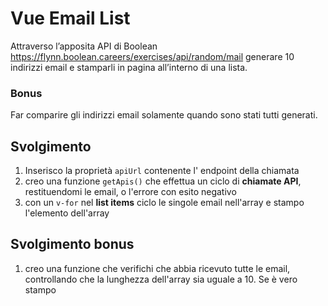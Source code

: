 # Vue Email List

Attraverso l’apposita API di Boolean
https://flynn.boolean.careers/exercises/api/random/mail
generare 10 indirizzi email e stamparli in pagina all’interno di una lista.

### Bonus

Far comparire gli indirizzi email solamente quando sono stati tutti generati.

## Svolgimento

1. Inserisco la proprietà `apiUrl` contenente l' endpoint della chiamata
2. creo una funzione `getApis()` che effettua un ciclo di **chiamate API**, restituendomi le email, o l'errore con esito negativo
3. con un `v-for` nel **list items** ciclo le singole email nell'array e stampo l'elemento dell'array

## Svolgimento bonus

1. creo una funzione che verifichi che abbia ricevuto tutte le email, controllando che la lunghezza dell'array sia uguale a 10. Se è vero stampo
